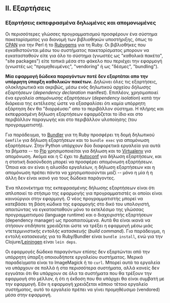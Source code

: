 ## II. Εξαρτήσεις
### Εξαρτήσεις εκπεφρασμένα δηλωμένες και απομονωμένες

Οι περισσότερες γλώσσες προγραμματισμού προσφέρουν ένα σύστημα πακεταρίσματος για διανομή των βιβλιοθηκών υποστήριξης, όπως το [CPAN](http://www.cpan.org/) για την Perl ή το [Rubygems](http://rubygems.org/) για τη Ruby.  Οι βιβλιοθήκες που εγκαθιστούνται μέσω του συστήματος πακεταρίσματος μπορουν να εγκατασταθούν είτε για όλο το σύστημα (γνωστές ως "καθολικά πακέτα", "site packages") είτε τοπικά μέσα στο φάκελο που περιέχει την εφαρμογή (γνωστές ως "προμηθευμένες", "vendoring" ή ως "δέσμες", "bundling").

**Μία εφαρμογή δώδεκα παραγόντων ποτέ δεν εξαρτάται απο την υπόρρητη ύπαρξη καθολικών πακέτων.**  Δηλώνει όλες τις εξαρτήσεις, ολοκληρωτικά και ακριβώς, μέσω ενός δηλωτικού αρχείου *δήλωσης εξαρτήσεων* (*dependency declaration* manifest).  Επιπλέον, χρησιμοποιεί ένα εργαλείο *απομόνωσης εξαρτήσεων* (*dependency isolation*) κατά την διάρκεια της εκτέλεσης ώστε να εξασφαλίσει ότι καμία υπόρρητη εξάρτηση δεν θα "διαρρέυσει" απο το περιβάλλον σύστημα.  Η πλήρης και εκπεφρασμένη δήλωση εξαρτήσεων εφαρμόζεται το ίδιο και στο περιβάλλον παραγωγής και στο περιβάλλον υλοποίησης (του προγραμματιστή).

Για παράδειγμα, το [Bundler](https://bundler.io/) για τη Ruby προσφέρει τη δομή δηλωτικού `Gemfile` για δήλωση εξαρτήσεων  και το `bundle exec` για απομόνωση εξαρτήσεων.  Στην Python υπάρχουν δύο διαφορετικά εργαλεία για αυτά τα βήματα -- το [Pip](http://www.pip-installer.org/en/latest/) χρησιμοποιείται για δήλωση και το [Virtualenv](http://www.virtualenv.org/en/latest/) για απομόνωση.  Ακόμα και η C έχει το [Autoconf](http://www.gnu.org/s/autoconf/) για δήλωση εξαρτήσεων, και η στατική διασύνδεση μπορεί να προσφέρει απομόνωση εξαρτήσεων.  Όποια και αν είναι η αλυσίδα εργαλείων, η δήλωση εξαρτήσεων και η απομόνωση πρέπει πάντα να χρησιμοποιούνται μαζί -- μόνο η μία ή η άλλη δεν είναι ικανό για τους δώδεκα παράγοντες.

Ένα πλεονέκτημα της εκπεφρασμένης δήλωσης εξαρτήσεων είναι ότι απλοποιεί το στήσιμο της εφαρμογής για προγραμματιστές οι οποίοι είναι καινούργιοι στην εφαρμογή.  Ο νέος προγραμματιστής μπορεί να κατεβάσει τη βάση κώδικα της εφαρμογής στο δικό  του υπολογιστή, απαιτώντας να εγκατασταθούν μόνο το εκτελέσιμο της γλώσσας προγραμματισμού (language runtime) και ο διαχειριστής εξαρτήσεων (dependency manager) ως προαπαιτούμενα.  Αυτά θα είναι ικανά να στήσουν οτιδήποτε χρειάζεται ώστε να τρέξει η εφαρμογή μέσω μιάς ντετερμινιστικής *εντολής κατασκευής* (*build command*).  Για παράδειγμα, η εντολή κατασκευής για το Ruby/Bundler είναι `bundle install`, ενώ για την Clojure/[Leiningen](https://github.com/technomancy/leiningen#readme) είναι `lein deps`.

Οι εφαρμογές δώδεκα παραγόντων επίσης δεν εξαρτώνται από την υπόρρητη ύπαρξη οποιουδήποτε εργαλείου συστήματος.  Μερικά παραδείγματα είναι το ImageMagick ή το `curl`.  Μπορεί αυτά τα εργαλεία να υπάρχουν σε πολλά ή στα περισσότερα συστήματα, αλλά κανείς δεν εγγυάται ότι θα υπάρχουν σε όλα τα συστήματα που θα τρέξουν την εφαρμογή στο μέλλον, ή ότι η έκδοση που θα υπάρχει θα είναι συμβατή με την εφαρμογή.  Εάν η εφαρμογή χρειάζεται κάποιο τέτοιο εργαλείο συστήματος, αυτό το εργαλείο πρέπει να γίνει προμηθέυσιμο (vendored) μέσα στην εφαρμογή.
